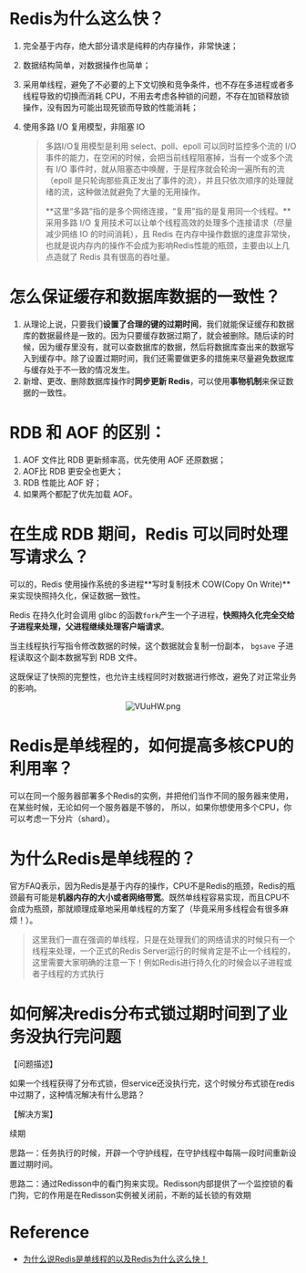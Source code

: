 # Redis为什么这么快？

1. 完全基于内存，绝大部分请求是纯粹的内存操作，非常快速；

2. 数据结构简单，对数据操作也简单；

3. 采用单线程，避免了不必要的上下文切换和竞争条件，也不存在多进程或者多线程导致的切换而消耗 CPU，不用去考虑各种锁的问题，不存在加锁释放锁操作，没有因为可能出现死锁而导致的性能消耗；

4. 使用多路 I/O 复用模型，非阻塞 IO

   > 多路I/O复用模型是利用 select、poll、epoll 可以同时监控多个流的 I/O 事件的能力，在空闲的时候，会把当前线程阻塞掉，当有一个或多个流有 I/O 事件时，就从阻塞态中唤醒，于是程序就会轮询一遍所有的流（epoll 是只轮询那些真正发出了事件的流），并且只依次顺序的处理就绪的流，这种做法就避免了大量的无用操作。
   >
   > **这里“多路”指的是多个网络连接，“复用”指的是复用同一个线程。**采用多路 I/O 复用技术可以让单个线程高效的处理多个连接请求（尽量减少网络 IO 的时间消耗），且 Redis 在内存中操作数据的速度非常快，也就是说内存内的操作不会成为影响Redis性能的瓶颈，主要由以上几点造就了 Redis 具有很高的吞吐量。

# 怎么保证缓存和数据库数据的一致性？

1. 从理论上说，只要我们**设置了合理的键的过期时间**，我们就能保证缓存和数据库的数据最终是一致的。因为只要缓存数据过期了，就会被删除。随后读的时候，因为缓存里没有，就可以查数据库的数据，然后将数据库查出来的数据写入到缓存中。除了设置过期时间，我们还需要做更多的措施来尽量避免数据库与缓存处于不一致的情况发生。
2. 新增、更改、删除数据库操作时**同步更新 Redis**，可以使用**事物机制**来保证数据的一致性。

# RDB 和 AOF 的区别：

1. AOF 文件比 RDB 更新频率高，优先使用 AOF 还原数据；
2. AOF比 RDB 更安全也更大；
3. RDB 性能比 AOF 好；
4. 如果两个都配了优先加载 AOF。

# 在生成 RDB 期间，Redis 可以同时处理写请求么？

可以的，Redis 使用操作系统的多进程**写时复制技术 COW(Copy On Write)**来实现快照持久化，保证数据一致性。

Redis 在持久化时会调用 glibc 的函数`fork`产生一个子进程，**快照持久化完全交给子进程来处理，父进程继续处理客户端请求**。

当主线程执行写指令修改数据的时候，这个数据就会复制一份副本， `bgsave` 子进程读取这个副本数据写到 RDB 文件。

这既保证了快照的完整性，也允许主线程同时对数据进行修改，避免了对正常业务的影响。

<center><img src="https://ss.im5i.com/2021/08/17/VUuHW.png" alt="VUuHW.png" border="0" /></center>

# Redis是单线程的，如何提高多核CPU的利用率？

可以在同一个服务器部署多个Redis的实例，并把他们当作不同的服务器来使用，在某些时候，无论如何一个服务器是不够的， 所以，如果你想使用多个CPU，你可以考虑一下分片（shard）。

# 为什么Redis是单线程的？

官方FAQ表示，因为Redis是基于内存的操作，CPU不是Redis的瓶颈，Redis的瓶颈最有可能是**机器内存的大小或者网络带宽**。既然单线程容易实现，而且CPU不会成为瓶颈，那就顺理成章地采用单线程的方案了（毕竟采用多线程会有很多麻烦！）。

> 这里我们一直在强调的单线程，只是在处理我们的网络请求的时候只有一个线程来处理，一个正式的Redis Server运行的时候肯定是不止一个线程的，这里需要大家明确的注意一下！例如Redis进行持久化的时候会以子进程或者子线程的方式执行

# 如何解决redis分布式锁过期时间到了业务没执行完问题

【问题描述】

如果一个线程获得了分布式锁，但service还没执行完，这个时候分布式锁在redis中过期了，这种情况解决有什么思路？

【解决方案】

续期

思路一：任务执行的时候，开辟一个守护线程，在守护线程中每隔一段时间重新设置过期时间。

思路二：通过Redisson中的看门狗来实现。Redisson内部提供了一个监控锁的看门狗，它的作用是在Redisson实例被关闭前，不断的延长锁的有效期

# Reference

- [为什么说Redis是单线程的以及Redis为什么这么快！](https://blog.csdn.net/chenyao1994/article/details/79491337)



















